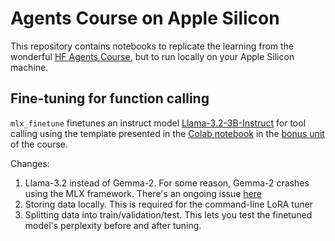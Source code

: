 # Agents Course on Apple Silicon
This repository contains notebooks to replicate the learning from the wonderful [HF Agents Course](https://huggingface.co/agents-course), but to run locally on your Apple Silicon machine.

## Fine-tuning for function calling
`mlx_finetune` finetunes an instruct model [Llama-3.2-3B-Instruct](https://huggingface.co/meta-llama/Llama-3.2-3B-Instruct) for tool calling using the template presented in the [Colab notebook](https://colab.research.google.com/drive/1KwLr-ZeHBhLXeYFpkQaBDAEUIW8th8Fq?usp=sharing) in the [bonus unit](https://huggingface.co/learn/agents-course/bonus-unit1/introduction) of the course. 

Changes:
1. Llama-3.2 instead of Gemma-2. For some reason, Gemma-2 crashes using the MLX framework. There's an ongoing issue [here](https://github.com/ml-explore/mlx-examples/issues/664)
2. Storing data locally. This is required for the command-line LoRA tuner
3. Splitting data into train/validation/test. This lets you test the finetuned model's perplexity before and after tuning. 

